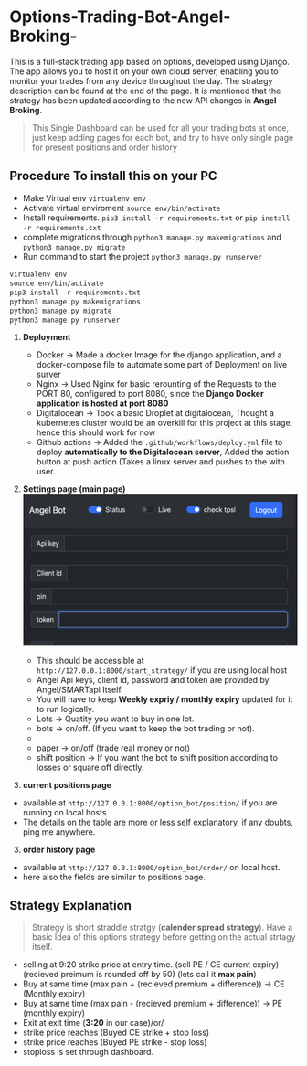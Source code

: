 # Options-Trading-Bot-Angel-Broking-


This is a full-stack trading app based on options, developed using Django. The app allows you to host it on your own cloud server, enabling you to monitor your trades from any device throughout the day. The strategy description can be found at the end of the page.
It is mentioned that the strategy has been updated according to the new API changes in **Angel Broking**.


>This Single Dashboard can be used for all your trading bots at once, just keep adding pages for each bot, and try to have only single page for present positions and order history



## Procedure To install this on your PC


 - Make Virtual env `virtualenv env`
 - Activate virtual enviroment `source env/bin/activate`
 - Install requirements. `pip3 install -r requirements.txt` or `pip install -r requirements.txt`
 - complete migrations through `python3 manage.py makemigrations` and `python3 manage.py migrate`
 - Run command to start the project `python3 manage.py runserver`



```
virtualenv env
source env/bin/activate
pip3 install -r requirements.txt
python3 manage.py makemigrations
python3 manage.py migrate
python3 manage.py runserver
```




1. **Deployment**
   - Docker -> Made a docker Image for the django application, and a docker-compose file to automate some part of Deployment on live surver
   - Nginx -> Used Nginx for basic rerounting of the Requests to the PORT 80, configured to port 8080, since the **Django Docker application is hosted at port 8080**
   - Digitalocean -> Took a basic Droplet at digitalocean, Thought a kubernetes cluster would be an overkill for this project at this stage, hence this should work for now
   - Github actions -> Added the `.github/workflows/deploy.yml` file to deploy **automatically to the Digitalocean server**, Added the action button at push action (Takes a linux server and pushes to the <ip-address> with <specified> user.
     


1. **Settings page (main page)**
   ![Alt text](screenshots/dashboard.png)
   - This should be accessible at `http://127.0.0.1:8000/start_strategy/` if you are using local host
   - Angel Api keys, client id, password and token are provided by Angel/SMARTapi Itself.
   - You will have to keep **Weekly expriy / monthly expiry** updated for it to run logically.
   - Lots -> Quatity you want to buy in one lot.
   - bots -> on/off. (If you want to keep the bot trading or not).
   - 
   - paper -> on/off (trade real money or not)
   - shift position -> If you want the bot to shift position according to losses or square off directly.


2. **current positions page**

  - available at `http://127.0.0.1:8000/option_bot/position/` if you are running on local hosts
  - The details on the table are more or less self explanatory, if any doubts, ping me anywhere.



3. **order history page**

  - available at `http://127.0.0.1:8000/option_bot/order/` on local host.
  - here also the fields are similar to positions page.






## Strategy Explanation

>Strategy is short straddle stratgy (**calender spread strategy**). Have a basic Idea of this options strategy before getting on the actual strtagy itself.


- selling at 9:20 strike price at entry time. (sell PE / CE current expiry) (recieved preimum is rounded off by 50) (lets call it **max pain**)
- Buy at same time (max pain + (recieved premium + difference)) → CE (Monthly expiry)
- Buy at same time (max pain - (recieved premium + difference)) → PE (monthly expiry)
- Exit at exit time (**3:20** in our case)/or/
- strike price reaches (Buyed CE strike + stop loss)
- strike price reaches (Buyed PE strike - stop loss)
- stoploss is set through dashboard.


